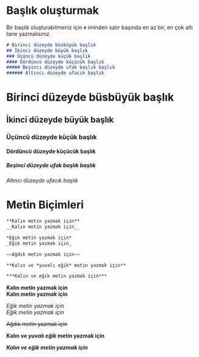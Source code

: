 # Başlık oluşturmak

Bir başlık oluşturabilmeniz için ```#``` iminden satır başında en az bir, en çok altı tane yazmalısınız.

```markdown
# Birinci düzeyde büsbüyük başlık
## İkinci düzeyde büyük başlık
### Üçüncü düzeyde küçük başlık
#### Dördüncü düzeyde küçücük başlık
##### Beşinci düzeyde ufak başlık başlık
###### Altıncı düzeyde ufacık başlık
```

# Birinci düzeyde büsbüyük başlık
## İkinci düzeyde büyük başlık
### Üçüncü düzeyde küçük başlık
#### Dördüncü düzeyde küçücük başlık
##### Beşinci düzeyde ufak başlık başlık
###### Altıncı düzeyde ufacık başlık
  
  
  
# Metin Biçimleri

```markdown
**Kalın metin yazmak için**
__Kalın metin yazmak için__

*Eğik metin yazmak için*
_Eğik metin yazmak için_

~~Ağdık metin yazmak için~~

**Kalın ve *yuvalı eğik* metin yazmak için**

***Kalın ve eğik metin yazmak için***
```

**Kalın metin yazmak için**  
__Kalın metin yazmak için__  

*Eğik metin yazmak için*  
_Eğik metin yazmak için_  

~~Ağdık metin yazmak için~~  

**Kalın ve *yuvalı eğik* metin yazmak için**  

***Kalın ve eğik metin yazmak için***  
